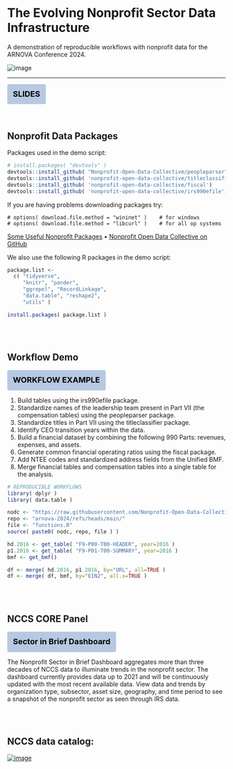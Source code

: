 <br>
<br>

# The Evolving Nonprofit Sector Data Infrastructure

A demonstration of reproducible workflows with nonprofit data for the ARNOVA Conference 2024.

![image](https://github.com/user-attachments/assets/1065788a-abe6-47c1-90ee-4e9764f283e1)

<hr>

<a href="https://github.com/Nonprofit-Open-Data-Collective/arnova-2024/blob/main/NCCS-DATA-CATALOG.pdf" target="_blank" class="btnStack"><b>SLIDES</b></a>

<br>



## Nonprofit Data Packages

Packages used in the demo script: 

```r
# install.packages( "devtools" )
devtools::install_github( "Nonprofit-Open-Data-Collective/peopleparser" )
devtools::install_github( 'nonprofit-open-data-collective/titleclassifier' )
devtools::install_github( 'nonprofit-open-data-collective/fiscal')
devtools::install_github( 'nonprofit-open-data-collective/irs990efile')
```

If you are having problems downloading packages try: 

```
# options( download.file.method = "wininet" )    # for windows
# options( download.file.method = "libcurl" )    # for all op systems
```

[Some Useful Nonprofit Packages](https://nonprofit-open-data-collective.github.io/tools/) • [Nonprofit Open Data Collective on GitHub](https://github.com/Nonprofit-Open-Data-Collective)  

We also use the following R packages in the demo script: 

```r
package.list <- 
  c( "tidyverse",
     "knitr", "pander",
     "ggrepel", "RecordLinkage",
     "data.table", "reshape2",
     "utils" )

install.packages( package.list )
```

<br>
<br>


## Workflow Demo

<a href="https://nonprofit-open-data-collective.github.io/arnova-2024/glass-cliff-workflow.html" target="_blank" class="btnStack"><b>WORKFLOW EXAMPLE</b></a>

1. Build tables using the irs990efile package.
1. Standardize names of the leadership team present in Part VII (the compensation tables) using the peopleparser package.
1. Standardize titles in Part VII using the titleclassifier package.
1. Identify CEO transition years within the data.
1. Build a financial dataset by combining the following 990 Parts: revenues, expenses, and assets.
1. Generate common financial operating ratios using the fiscal package.
1. Add NTEE codes and standardized address fields from the Unified BMF.
1. Merge financial tables and compensation tables into a single table for the analysis.


```r
# REPRODUCIBLE WORKFLOWS
library( dplyr )
library( data.table )

nodc <- "https://raw.githubusercontent.com/Nonprofit-Open-Data-Collective/"
repo <- "arnova-2024/refs/heads/main/"
file <- "functions.R"
source( paste0( nodc, repo, file ) )

hd.2016 <- get_table( "F9-P00-T00-HEADER", year=2016 )
p1.2016 <- get_table( "F9-P01-T00-SUMMARY", year=2016 )
bmf <- get_bmf()

df <- merge( hd.2016, p1.2016, by="URL", all=TRUE )
df <- merge( df, bmf, by="EIN2", all.x=TRUE )
```
<br>
<br>

## NCCS CORE Panel 

<a href="https://nccs-urban.shinyapps.io/sector-in-brief/" target="_blank" class="btnStack"><b>Sector in Brief Dashboard</b></a>

The Nonprofit Sector in Brief Dashboard aggregates more than three decades of NCCS data to illuminate trends in the nonprofit sector. The dashboard currently provides data up to 2021 and will be continuously updated with the most recent available data. View data and trends by organization type, subsector, asset size, geography, and time period to see a snapshot of the nonprofit sector as seen through IRS data.


<br>
<br>

## NCCS data catalog: 

[ ![image](https://github.com/user-attachments/assets/d94c76e8-e0cf-4dad-a5db-81f71ca462e9) ](https://nccs.urban.org/nccs/datasets/)



<br>
<br>
<br>
<br>
<br>
<br>
<br>


<style>

.btnStack {
  background-color:  #B7C9E2;
  color: #000;
  text-decoration: none;
  display: inline-block;
  padding: 6px 12px;
  margin-bottom: 0;
  font-size: 18px;
  font-weight: normal;
  line-height: 1.8;
  text-align: center;
  white-space: nowrap;
  vertical-align: middle;
  cursor: pointer;
  border: 1px solid transparent;
  border-radius: 4px;
  -webkit-user-select: none;
  -moz-user-select: none;
  -ms-user-select: none;
  -o-user-select: none;
  user-select: none;
}
a.btnStack:hover {
  background-color: #000;
  color: #fff;
}
</style>
